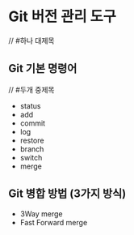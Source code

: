 # Git 버전 관리 도구
// #하나 대제목
## Git 기본 명령어
// #두개 중제목

- status
- add
- commit
- log
- restore
- branch
- switch
- merge

## Git 병합 방법 (3가지 방식)
- 3Way merge
- Fast Forward merge